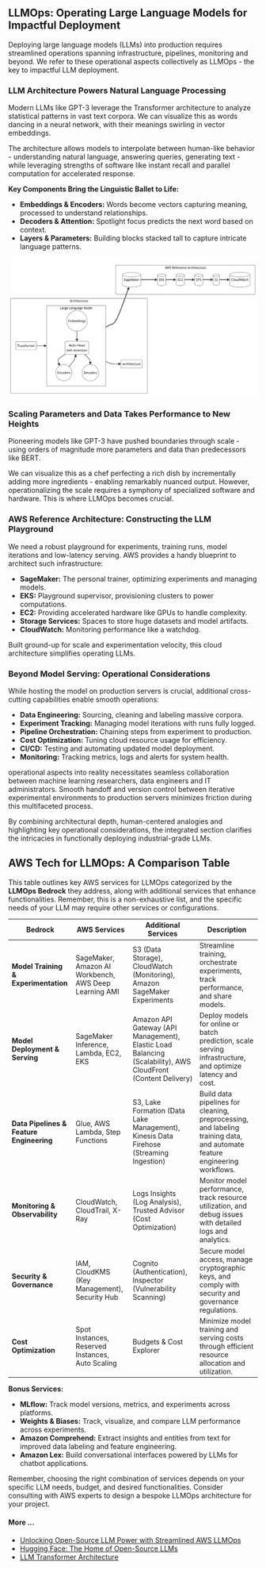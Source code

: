 ## LLMOps: Operating Large Language Models for Impactful Deployment

Deploying large language models (LLMs) into production requires streamlined operations spanning infrastructure, pipelines, monitoring and beyond. We refer to these operational aspects collectively as LLMOps - the key to impactful LLM deployment.

### LLM Architecture Powers Natural Language Processing

Modern LLMs like GPT-3 leverage the Transformer architecture to analyze statistical patterns in vast text corpora. We can visualize this as words dancing in a neural network, with their meanings swirling in vector embeddings.

The architecture allows models to interpolate between human-like behavior - understanding natural language, answering queries, generating text - while leveraging strengths of software like instant recall and parallel computation for accelerated response.

**Key Components Bring the Linguistic Ballet to Life:**

* **Embeddings & Encoders:** Words become vectors capturing meaning, processed to understand relationships.
* **Decoders & Attention:** Spotlight focus predicts the next word based on context.
* **Layers & Parameters:** Building blocks stacked tall to capture intricate language patterns.

![img_10.png](../images/img_10.png)

### Scaling Parameters and Data Takes Performance to New Heights

Pioneering models like GPT-3 have pushed boundaries through scale - using orders of magnitude more parameters and data than predecessors like BERT.

We can visualize this as a chef perfecting a rich dish by incrementally adding more ingredients - enabling remarkably nuanced output. However, operationalizing the scale requires a symphony of specialized software and hardware. This is where LLMOps becomes crucial.

### AWS Reference Architecture: Constructing the LLM Playground

We need a robust playground for experiments, training runs, model iterations and low-latency serving. AWS provides a handy blueprint to architect such infrastructure:

* **SageMaker:** The personal trainer, optimizing experiments and managing models.
* **EKS:** Playground supervisor, provisioning clusters to power computations.
* **EC2:** Providing accelerated hardware like GPUs to handle complexity.
* **Storage Services:** Spaces to store huge datasets and model artifacts.
* **CloudWatch:** Monitoring performance like a watchdog.

Built ground-up for scale and experimentation velocity, this cloud architecture simplifies operating LLMs.

### Beyond Model Serving: Operational Considerations


While hosting the model on production servers is crucial, additional cross-cutting capabilities enable smooth operations:

* **Data Engineering:** Sourcing, cleaning and labeling massive corpora.
* **Experiment Tracking:** Managing model iterations with runs fully logged.
* **Pipeline Orchestration:** Chaining steps from experiment to production.
* **Cost Optimization:** Tuning cloud resource usage for efficiency.
* **CI/CD:** Testing and automating updated model deployment.
* **Monitoring:** Tracking metrics, logs and alerts for system health.

operational aspects into reality necessitates seamless collaboration between machine learning researchers, data engineers and IT administrators. Smooth handoff and version control between iterative experimental environments to production servers minimizes friction during this multifaceted process.

By combining architectural depth, human-centered analogies and highlighting key operational considerations, the integrated section clarifies the intricacies in functionally deploying industrial-grade LLMs.

## AWS Tech for LLMOps: A Comparison Table

This table outlines key AWS services for LLMOps categorized by the **LLMOps Bedrock** they address, along with additional services that enhance functionalities. Remember, this is a non-exhaustive list, and the specific needs of your LLM may require other services or configurations.

| Bedrock | AWS Services | Additional Services | Description |
|---|---|---|---|
| **Model Training & Experimentation** | SageMaker, Amazon AI Workbench, AWS Deep Learning AMI | S3 (Data Storage), CloudWatch (Monitoring), Amazon SageMaker Experiments | Streamline training, orchestrate experiments, track performance, and share models. |
| **Model Deployment & Serving** | SageMaker Inference, Lambda, EC2, EKS | Amazon API Gateway (API Management), Elastic Load Balancing (Scalability), AWS CloudFront (Content Delivery) | Deploy models for online or batch prediction, scale serving infrastructure, and optimize latency and cost. |
| **Data Pipelines & Feature Engineering** | Glue, AWS Lambda, Step Functions | S3, Lake Formation (Data Lake Management), Kinesis Data Firehose (Streaming Ingestion) | Build data pipelines for cleaning, preprocessing, and labeling training data, and automate feature engineering workflows. |
| **Monitoring & Observability** | CloudWatch, CloudTrail, X-Ray | Logs Insights (Log Analysis), Trusted Advisor (Cost Optimization) | Monitor model performance, track resource utilization, and debug issues with detailed logs and analytics. |
| **Security & Governance** | IAM, CloudKMS (Key Management), Security Hub | Cognito (Authentication), Inspector (Vulnerability Scanning) | Secure model access, manage cryptographic keys, and comply with security and governance regulations. |
| **Cost Optimization** | Spot Instances, Reserved Instances, Auto Scaling | Budgets & Cost Explorer | Minimize model training and serving costs through efficient resource allocation and utilization. |

**Bonus Services:**

* **MLflow:** Track model versions, metrics, and experiments across platforms.
* **Weights & Biases:** Track, visualize, and compare LLM performance across experiments.
* **Amazon Comprehend:** Extract insights and entities from text for improved data labeling and feature engineering.
* **Amazon Lex:** Build conversational interfaces powered by LLMs for chatbot applications.

Remember, choosing the right combination of services depends on your specific LLM needs, budget, and desired functionalities. Consider consulting with AWS experts to design a bespoke LLMOps architecture for your project.

#### More ...

* [Unlocking Open-Source LLM Power with Streamlined AWS LLMOps](llm_open_source.md)
* [Hugging Face: The Home of Open-Source LLMs](Hugging_Face.md)
* [LLM Transformer Architecture](Transformer.md)